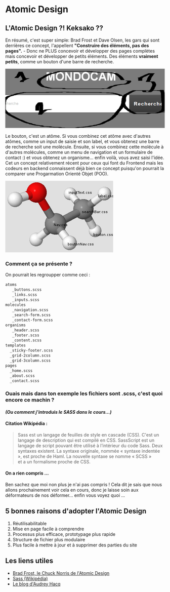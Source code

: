 # Atomic Design

## L'Atomic Design ?! Keksako ??

En résumé, c'est super simple: Brad Frost et Dave Olsen, les gars qui sont derrières ce concept, l'appellent **"Construire des éléments, pas des pages".** - Donc ne PLUS concevoir et développer des pages complètes mais concevoir et développer de petits éléments. Des éléments **vraiment petits**, comme un bouton d'une barre de recherche.

![Barre de recherche](bar.png "atome css")

Le bouton, c'est un atôme.  Si vous combinez cet atôme avec d'autres atômes, comme un input de saisie et son label, et vous obtenez une barre de recherche soit une molécule. Ensuite, si vous combinez cette molécule à d'autres molécules, comme un menu de navigation et un formulaire de contact :) et vous obtenez un organisme... enfin voilà, vous avez saisi l'idée. Cet un concept relativement récent pour ceux qui font du Frontend mais les codeurs en backend connaissent déjà bien ce concept puisqu'on pourrait la comparer une Progarmation Orienté Objet (POO).

![Atome](atome.png "atome css")

### Comment ça se présente ?

On pourrait les regroupper comme ceci :  

    atoms
       _buttons.scss
       _links.scss
       _inputs.scss
    molecules
       _navigation.scss
       _search-form.scss
       _contact-form.scss
    organisms
       _header.scss
       _footer.scss
       _content.scss
    templates
      _sticky-footer.scss
      _grid-2column.scss
      _grid-3column.scss
    pages
      _home.scss
      _about.scss
      _contact.scss


### Ouais mais dans ton exemple les fichiers sont .scss, c'est quoi encore ce machin ? 

#### *(Ou comment j'introduis le SASS dans le cours...)*
#### Citation Wikipédia : 
> Sass est un langage de feuilles de style en cascade (CSS). C'est un langage de description qui est compilé en CSS.
> SassScript est un langage de script pouvant être utilisé à l’intérieur du code Sass. Deux syntaxes existent. 
> La syntaxe originale, nommée « syntaxe indentée », est proche de Haml. La nouvelle syntaxe se nomme « SCSS »  
> et a un formalisme proche de CSS.

#### On a rien compris ...
Ben sachez que moi non plus je n'ai pas compris ! Cela dit je sais que nous allons prochainement voir cela en cours, donc je laisse soin 
aux déformateurs de nos déformer... enfin vous voyez quoi ...

## 5 bonnes raisons d'adopter l'Atomic Design 
1. Réutilisabilitable   
2. Mise en page facile à comprendre
3. Processus plus efficace, prototypage plus rapide
4. Structure de fichier plus modulaire
5. Plus facile à mettre à jour et à supprimer des parties du site

## Les liens utiles 
* [Brad Frost, le Chuck Norris de l'Atomic Design ]( http://atomicdesign.bradfrost.com/foreword/  "Brad Frost")
* [Sass (Wikipédia)]( https://fr.wikipedia.org/wiki/Sass_(langage) "SASS")
* [Le blog d'Audrey Hacq]( https://medium.com/@audreyhacq/l-atomic-design-une-m%C3%A9thode-de-co-creation-prometteuse-bd9d5fc2b2ad "Blog in french")

